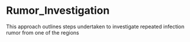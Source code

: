 # Rumor_Investigation
 This approach outlines steps undertaken to investigate repeated infection rumor from one of the regions
